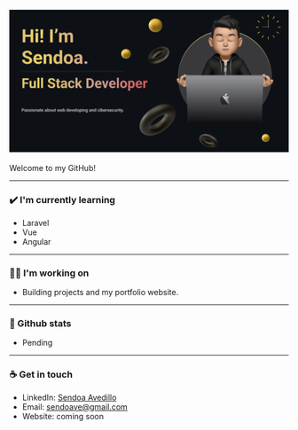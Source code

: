 <img src= "https://github.com/Sendoaa/Sendoaa/blob/main/images/Presentation_Card.png?raw=true"></img>
<br>
<br>
Welcome to my GitHub!

---

### ✔️ I'm currently learning
- Laravel
- Vue
- Angular

---

### 👩‍💻 I'm working on
- Building projects and my portfolio website.

---

### 💠 Github stats
- Pending

---

### ☕ Get in touch
- LinkedIn: <a href = "www.linkedin.com/in/sendoa-avedillo">Sendoa Avedillo</a>
- Email: sendoave@gmail.com
- Website: coming soon

